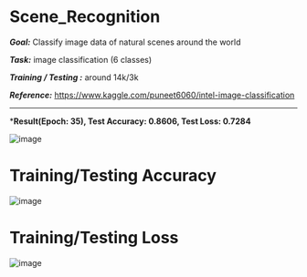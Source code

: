# Scene_Recognition

***Goal:*** Classify image data of natural scenes around the world

***Task:*** image classification (6 classes)

***Training / Testing :*** around 14k/3k

***Reference:*** https://www.kaggle.com/puneet6060/intel-image-classification 

---

***Result(Epoch: 35), Test Accuracy: 0.8606, Test Loss: 0.7284**

![image](https://github.com/wayne1116/Scene_Recognition/blob/master/result_picture/result.png)

# Training/Testing Accuracy
![image](https://github.com/wayne1116/Scene_Recognition/blob/master/result_picture/Acc.png)

# Training/Testing Loss
![image](https://github.com/wayne1116/Scene_Recognition/blob/master/result_picture/Loss.png)
